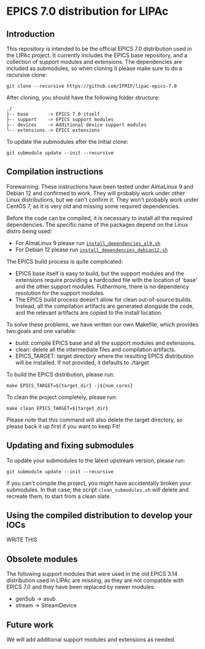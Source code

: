 # EPICS 7.0 distribution for LIPAc

## Introduction

This repository is intended to be the official EPICS 7.0 distribution used in the LIPAc project. It currently includes the EPICS base repository, and a collection of support modules and extensions. The dependencies are included as submodules, so when cloning it please make sure to do a recursive clone:

    git clone --recursive https://github.com/IFMIF/lipac-epics-7.0

After cloning, you should have the following folder structure:

    ./
    ├-- base       -> EPICS 7.0 itself
    ├-- support    -> EPICS support modules
    ├-- devices    -> Additional device support modules
    └-- extensions -> EPICS extensions

To update the submodules after the initial clone:

    git submodule update --init --recursive

## Compilation instructions

Forewarning: These instructions have been tested under AlmaLinux 9 and Debian 12 and confirmed to work. They will probably work under other Linux distributions, but we can't confirm it. They won't probably work under CentOS 7, as it is very old and missing some required dependencies.

Before the code can be compiled, it is necessary to install all the required dependencies. The specific name of the packages depend on the Linux distro being used:

- For AlmaLinux 9 please run [`install_dependencies_al9.sh`](install_dependencies_al9.sh)
- For Debian 12 please run [`install_dependencies_debian12.sh`](install_dependencies_debian12.sh)

The EPICS build process is quite complicated:

- EPICS base itself is easy to build, but the support modules and the extensions require providing a hardcoded file with the location of 'base' and the other support modules. Futhermore, there is no dependency resolution for the support modules.
- The EPICS build process doesn't allow for clean out-of-source builds. Instead, all the compilation artifacts are generated alongside the code, and the relevant artifacts are copied to the install location. 

To solve these problems, we have written our own Makefile, which provides two goals and one variable:

- build: compile EPICS base and all the support modules and extensions.
- clean: delete all the intermediate files and compilation artifacts.
- EPICS_TARGET: target directory where the resulting EPICS distribution will be installed. If not provided, it defaults to ./target

To build the EPICS distribution, please run:

    make EPICS_TARGET=${target_dir} -j${num_cores}

To clean the project completely, please run:

    make clean EPICS_TARGET=${target_dir}

Please note that this command will also delete the target directory, so please back it up first if you want to keep Fit!

## Updating and fixing submodules

To update your submodules to the latest upstream version, please run:

    git submodule update --init --recursive

If you can't compile the project, you might have accidentally broken your submodules. In that case, the script `clean_submodules.sh` will delete and recreate them, to start from a clean slate.

## Using the compiled distribution to develop your IOCs

WRITE THIS

## Obsolete modules

The following support modules that were used in the old EPICS 3.14 distribution used in LIPAc are missing, as they are not compatible with EPICS 7.0 and they have been replaced by newer modules:

- genSub -> asub
- stream -> StreamDevice

## Future work

We will add additional support modules and extensions as needed. 
